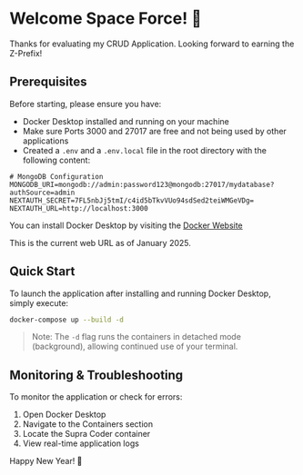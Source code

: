 # Welcome Space Force! 🚀

Thanks for evaluating my CRUD Application. Looking forward to earning the Z-Prefix!

## Prerequisites

Before starting, please ensure you have:
- Docker Desktop installed and running on your machine
- Make sure Ports 3000 and 27017 are free and not being used by other applications
- Created a `.env` and a `.env.local` file in the root directory with the following content:
```.env and env.local
# MongoDB Configuration
MONGODB_URI=mongodb://admin:password123@mongodb:27017/mydatabase?authSource=admin
NEXTAUTH_SECRET=7FL5nbJj5tmI/c4id5bTkvVUo94sdSed2teiWMGeVDg=
NEXTAUTH_URL=http://localhost:3000
```

You can install Docker Desktop by visiting the [Docker Website](https://app.docker.com/)

This is the current web URL as of January 2025.

## Quick Start

To launch the application after installing and running Docker Desktop, simply execute:
```bash
docker-compose up --build -d
```

> Note: The `-d` flag runs the containers in detached mode (background), allowing continued use of your terminal.

## Monitoring & Troubleshooting

To monitor the application or check for errors:
1. Open Docker Desktop
2. Navigate to the Containers section
3. Locate the Supra Coder container
4. View real-time application logs

Happy New Year! 🎉